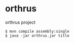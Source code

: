 orthrus
=======

orthrus project

````
$ mvn compile assembly:single
$ java -jar orthrus.jar title
````
